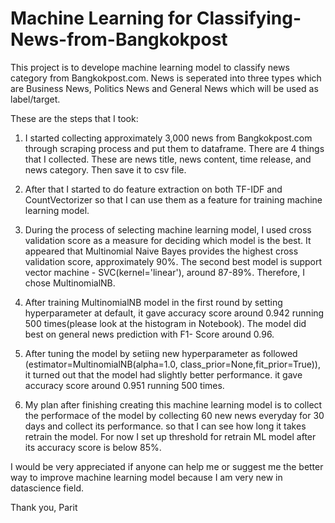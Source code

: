# Machine Learning for Classifying-News-from-Bangkokpost
This project is to develope machine learning model to classify news category from Bangkokpost.com. News is seperated into three types which are Business News, Politics News and General News which will be used as label/target.

These are the steps that I took: 

1. I started collecting approximately 3,000 news from Bangkokpost.com through scraping process and put them to dataframe. There are 4 things that I collected. These are news title, news content, time release, and news category. Then save it to csv file.

2. After that I started to do feature extraction on both TF-IDF and CountVectorizer so that I can use them as a feature for training machine learning model. 

3. During the process of selecting machine learning model, I used cross validation score as a measure for deciding which model is the best. It appeared that Multinomial Naive Bayes provides the highest cross validation score, approximately 90%. The second best model is support vector machine - SVC(kernel='linear'), around 87-89%. Therefore, I chose MultinomialNB.
 
4. After training MultinomialNB model in the first round by setting hyperparameter at default, it gave accuracy score around 0.942 running 500 times(please look at the histogram in Notebook). The model did best on general news prediction with F1- Score around 0.96.

5. After tuning the model by setiing new hyperparameter as followed (estimator=MultinomialNB(alpha=1.0, class_prior=None,fit_prior=True)), it turned out that the model had slightly better performance. it gave accuracy score around 0.951 running 500 times.

6. My plan after finishing creating this machine learning model is to collect the performace of the model by collecting 60 new news everyday for 30 days and collect its performance. so that I can see how long it takes retrain the model. For now I set up threshold for retrain ML model after its accuracy score is below 85%.

I would be very appreciated if anyone can help me or suggest me the better way to improve machine learning model because I am very new in datascience field.


Thank you,
Parit
